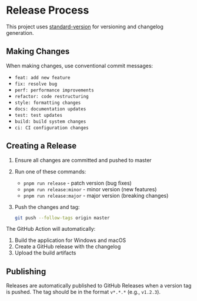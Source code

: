 # Release Process

This project uses [standard-version](https://github.com/conventional-changelog/standard-version) for versioning and changelog generation.

## Making Changes

When making changes, use conventional commit messages:

- `feat: add new feature`
- `fix: resolve bug`
- `perf: performance improvements`
- `refactor: code restructuring`
- `style: formatting changes`
- `docs: documentation updates`
- `test: test updates`
- `build: build system changes`
- `ci: CI configuration changes`

## Creating a Release

1. Ensure all changes are committed and pushed to master
2. Run one of these commands:
   - `pnpm run release` - patch version (bug fixes)
   - `pnpm run release:minor` - minor version (new features)
   - `pnpm run release:major` - major version (breaking changes)
3. Push the changes and tag:

   ```bash
   git push --follow-tags origin master
   ```

The GitHub Action will automatically:

1. Build the application for Windows and macOS
2. Create a GitHub release with the changelog
3. Upload the build artifacts

## Publishing

Releases are automatically published to GitHub Releases when a version tag is pushed.
The tag should be in the format `v*.*.*` (e.g., `v1.2.3`).
